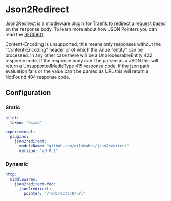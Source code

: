 # Json2Redirect

Json2Redirect is a middleware plugin for [Traefik](https://github.com/traefik/traefik) to redirect a request based on the response body.
To learn more about how JSON Pointers you can read the [RFC6901](https://datatracker.ietf.org/doc/html/rfc6901)

Content-Encoding is unsupported, this means only responses without the "Content-Encoding" header or of which the value "entity" can be processed. In any other case there will be a UnprocessableEntity 422 response code.
If the response body can't be parsed as a JSON this will return a UnsupportedMediaType 415 response code.
If the json path evaluation fails or the value can't be parsed as URL this will return a NotFound 404 response code.

## Configuration

### Static

```yaml
pilot:
  token: "xxxxx"

experimental:
  plugins:
    json2redirect:
      moduleName: "github.com/nilskohrs/json2redirect"
      version: "v0.0.1"
```

### Dynamic

```yaml
http:
  middlewares:
    json2redirect-foo:
      json2redirect:
        pointer: "/redirects/0/url"
```